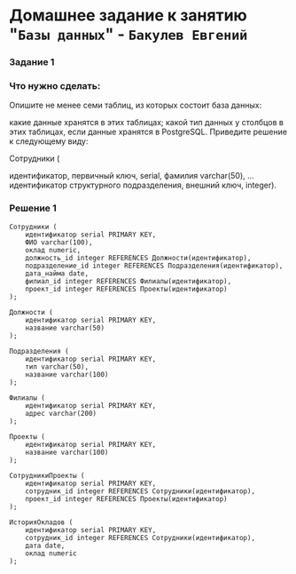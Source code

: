 # Домашнее задание к занятию "`Базы данных`" - `Бакулев Евгений`

### Задание 1
### Что нужно сделать:

Опишите не менее семи таблиц, из которых состоит база данных:

какие данные хранятся в этих таблицах;
какой тип данных у столбцов в этих таблицах, если данные хранятся в PostgreSQL.
Приведите решение к следующему виду:

Сотрудники (

идентификатор, первичный ключ, serial,
фамилия varchar(50),
...
идентификатор структурного подразделения, внешний ключ, integer).

### Решение 1

```
Сотрудники (
    идентификатор serial PRIMARY KEY,
    ФИО varchar(100),
    оклад numeric,
    должность_id integer REFERENCES Должности(идентификатор),
    подразделение_id integer REFERENCES Подразделения(идентификатор),
    дата_найма date,
    филиал_id integer REFERENCES Филиалы(идентификатор),
    проект_id integer REFERENCES Проекты(идентификатор)
);
```

```
Должности (
    идентификатор serial PRIMARY KEY,
    название varchar(50)
);
```

```
Подразделения (
    идентификатор serial PRIMARY KEY,
    тип varchar(50),
    название varchar(100)
);
```

```
Филиалы (
    идентификатор serial PRIMARY KEY,
    адрес varchar(200)
);
```
```
Проекты (
    идентификатор serial PRIMARY KEY,
    название varchar(100)
);
```
```
СотрудникиПроекты (
    идентификатор serial PRIMARY KEY,
    сотрудник_id integer REFERENCES Сотрудники(идентификатор),
    проект_id integer REFERENCES Проекты(идентификатор)
);
```
```
ИсторияОкладов (
    идентификатор serial PRIMARY KEY,
    сотрудник_id integer REFERENCES Сотрудники(идентификатор),
    дата date,
    оклад numeric
);
```